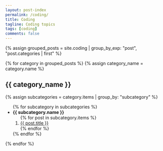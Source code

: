 ```yaml
---
layout: post-index
permalink: /coding/
title: Coding
tagline: Coding topics
tags: [coding]
comments: false
---
```


{% assign grouped_posts = site.coding | group_by_exp: "post", "post.categories | first" %}

{% for category in grouped_posts %}
  {% assign category_name = category.name %}
  <h2>{{ category_name }}</h2>

  {% assign subcategories = category.items | group_by: "subcategory" %}

  <ul>
    {% for subcategory in subcategories %}
      <li><strong>{{ subcategory.name }}</strong>
        <ol>
          {% for post in subcategory.items %}
            <li><a href="{{ post.url }}">{{ post.title }}</a></li>
          {% endfor %}
        </ol>
      </li>
    {% endfor %}
  </ul>
{% endfor %}
